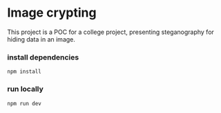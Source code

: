 # Image crypting

This project is a POC for a college project, presenting steganography for hiding data in an image.

### install dependencies
`npm install`

### run locally
`npm run dev`

